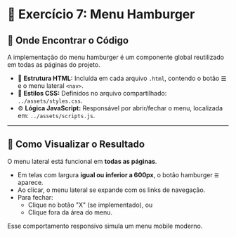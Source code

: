 # 🍔 Exercício 7: Menu Hamburger

## 📁 Onde Encontrar o Código

A implementação do menu hamburger é um componente global reutilizado em todas as páginas do projeto.

- 📄 **Estrutura HTML:** Incluída em cada arquivo `.html`, contendo o botão ☰ e o menu lateral `<nav>`.
- 🎨 **Estilos CSS:** Definidos no arquivo compartilhado: `../assets/styles.css`.
- ⚙️ **Lógica JavaScript:** Responsável por abrir/fechar o menu, localizada em: `../assets/scripts.js`.

---

## 👀 Como Visualizar o Resultado

O menu lateral está funcional em **todas as páginas**.

- Em telas com largura **igual ou inferior a 600px**, o botão hamburger `☰` aparece.
- Ao clicar, o menu lateral se expande com os links de navegação.
- Para fechar:
  - Clique no botão \"X\" (se implementado), ou
  - Clique fora da área do menu.

Esse comportamento responsivo simula um menu mobile moderno.
